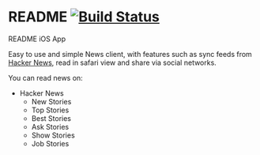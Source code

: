 # README [![Build Status](https://travis-ci.org/Readom/Readom.svg?branch=master)](https://travis-ci.org/Readom/Readom)

README iOS App

Easy to use and simple News client, with features such as sync feeds from [Hacker News](https://news.ycombinator.com), read in safari view and share via social networks.

You can read news on:
- Hacker News
  * New Stories
  * Top Stories
  * Best Stories
  * Ask Stories
  * Show Stories
  * Job Stories
